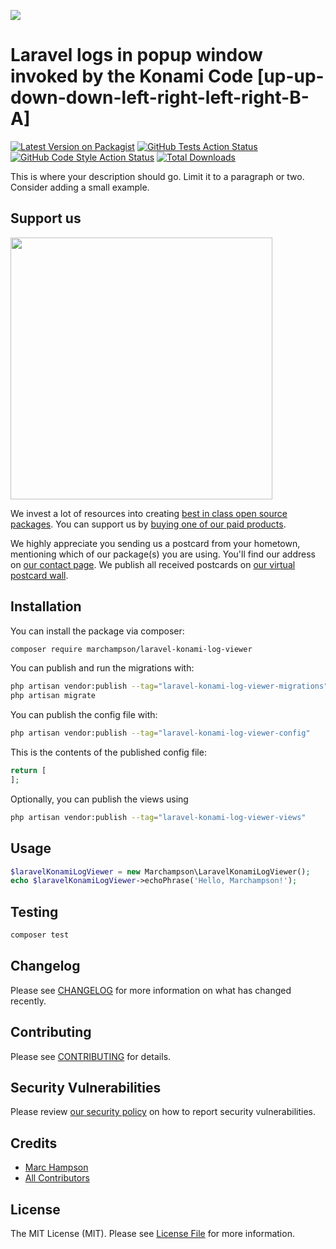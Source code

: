 
[<img src="https://github-ads.s3.eu-central-1.amazonaws.com/support-ukraine.svg?t=1" />](https://supportukrainenow.org)

# Laravel logs in popup window invoked by the Konami Code [up-up-down-down-left-right-left-right-B-A]

[![Latest Version on Packagist](https://img.shields.io/packagist/v/marchampson/laravel-konami-log-viewer.svg?style=flat-square)](https://packagist.org/packages/marchampson/laravel-konami-log-viewer)
[![GitHub Tests Action Status](https://img.shields.io/github/workflow/status/marchampson/laravel-konami-log-viewer/run-tests?label=tests)](https://github.com/marchampson/laravel-konami-log-viewer/actions?query=workflow%3Arun-tests+branch%3Amain)
[![GitHub Code Style Action Status](https://img.shields.io/github/workflow/status/marchampson/laravel-konami-log-viewer/Check%20&%20fix%20styling?label=code%20style)](https://github.com/marchampson/laravel-konami-log-viewer/actions?query=workflow%3A"Check+%26+fix+styling"+branch%3Amain)
[![Total Downloads](https://img.shields.io/packagist/dt/marchampson/laravel-konami-log-viewer.svg?style=flat-square)](https://packagist.org/packages/marchampson/laravel-konami-log-viewer)

This is where your description should go. Limit it to a paragraph or two. Consider adding a small example.

## Support us

[<img src="https://github-ads.s3.eu-central-1.amazonaws.com/laravel-konami-log-viewer.jpg?t=1" width="419px" />](https://spatie.be/github-ad-click/laravel-konami-log-viewer)

We invest a lot of resources into creating [best in class open source packages](https://spatie.be/open-source). You can support us by [buying one of our paid products](https://spatie.be/open-source/support-us).

We highly appreciate you sending us a postcard from your hometown, mentioning which of our package(s) you are using. You'll find our address on [our contact page](https://spatie.be/about-us). We publish all received postcards on [our virtual postcard wall](https://spatie.be/open-source/postcards).

## Installation

You can install the package via composer:

```bash
composer require marchampson/laravel-konami-log-viewer
```

You can publish and run the migrations with:

```bash
php artisan vendor:publish --tag="laravel-konami-log-viewer-migrations"
php artisan migrate
```

You can publish the config file with:

```bash
php artisan vendor:publish --tag="laravel-konami-log-viewer-config"
```

This is the contents of the published config file:

```php
return [
];
```

Optionally, you can publish the views using

```bash
php artisan vendor:publish --tag="laravel-konami-log-viewer-views"
```

## Usage

```php
$laravelKonamiLogViewer = new Marchampson\LaravelKonamiLogViewer();
echo $laravelKonamiLogViewer->echoPhrase('Hello, Marchampson!');
```

## Testing

```bash
composer test
```

## Changelog

Please see [CHANGELOG](CHANGELOG.md) for more information on what has changed recently.

## Contributing

Please see [CONTRIBUTING](https://github.com/marchampson/.github/blob/main/CONTRIBUTING.md) for details.

## Security Vulnerabilities

Please review [our security policy](../../security/policy) on how to report security vulnerabilities.

## Credits

- [Marc Hampson](https://github.com/marchampson)
- [All Contributors](../../contributors)

## License

The MIT License (MIT). Please see [License File](LICENSE.md) for more information.
